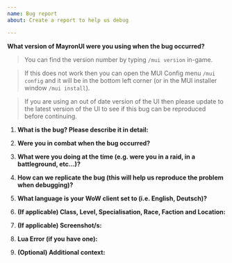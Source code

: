 ```yaml
---
name: Bug report
about: Create a report to help us debug

---
```


**What version of MayronUI were you using when the bug occurred?**

> You can find the version number by typing `/mui version` in-game.

> If this does not work then you can open the MUI Config menu `/mui config` 
> and it will be in the bottom left corner (or in the MUI installer window `/mui install`).

> If you are using an out of date version of the UI then please update to 
> the latest version of the UI to see if this bug can be reproduced before continuing.

1. **What is the bug? Please describe it in detail:**

2. **Were you in combat when the bug occurred?**

3. **What were you doing at the time (e.g. were you in a raid, in a battleground, etc...)?**

4. **How can we replicate the bug (this will help us reproduce the problem when debugging)?**

5. **What language is your WoW client set to (i.e. English, Deutsch)?**

6. **(If applicable) Class, Level, Specialisation, Race, Faction and Location:**

7. **(If applicable) Screenshot/s:**

8. **Lua Error (if you have one):**

9. **(Optional) Additional context:**

